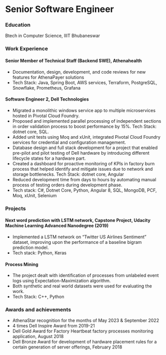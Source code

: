 # Senior Software Engineer

### Education
Btech in Computer Science, IIIT Bhubaneswar

### Work Experience
#### Senior Member of Technical Staff (Backend SWE), Athenahealth
- Documentation, design, development, and code reviews for new features for AthenaPayer solutions
- Tech Stack: Java, Spring Boot, AWS services, Terraform, PostgreSQL, Snowflake, Prometheus, Grafana

#### Software Engineer 2, Dell Technologies
- Migrated a monolithic windows service app to multiple microservices hosted in Pivotal Cloud Foundry.
- Proposed and implemented parallel processing of independent sections in order validation process to boost
performance by 15%. Tech Stack: dotnet core, SQL.
- Added unit tests using Moq and xUnit, integrated Pivotal Cloud Foundry services for credential and configuration
management.
- Database design and full stack development for a project that enabled pre-pilot and pilot testing of Dell hardware by
introducing different lifecycle states for a hardware part.
- Created a dashboard for proactive monitoring of KPIs in factory burn process that helped identify and mitigate issues
due to network and storage bottlenecks. Tech Stack: dotnet core, Angular
- Reduced development time from days to hours by automating manual process of testing orders during development
phase.
- Tech stack: C#, Dotnet Core, Python, Angular 8, SQL, MongoDB, PCF, Moq, xUnit, Selenium

### Projects
#### Next word prediction with LSTM network, Capstone Project, Udacity Machine Learning Advanced Nanodegree (2019)
- Implemented a LSTM network on “Twitter US Airlines Sentiment” dataset, improving upon the performance of a
baseline bigram prediction model.
- Tech stack: Python, Keras

#### Process Mining
- The project dealt with identification of processes from unlabeled event logs using Expectation-Maximization algorithm.
- Both synthetic and real world datasets were used for evaluating the work.
- Tech Stack: C++, Python

### Awards and achievements
- AthenaStar recognition for the months of May 2023 & September 2022
- 4 times Dell Inspire Award from 2019-21
- Dell Gold Award for Factory Heartbeat factory processes monitoring application, August 2018
- Dell Bronze Award for development of hardware placement rules for a certain generation of server offerings, February 2018
